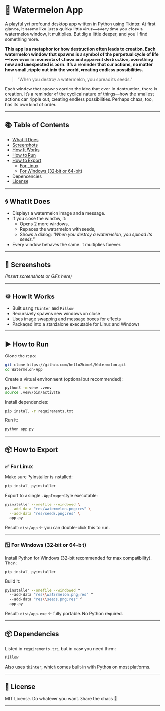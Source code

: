 # 🍉 Watermelon App

A playful yet profound desktop app written in Python using Tkinter. At first glance, it seems like just a quirky little virus—every time you close a watermelon window, it multiplies. But dig a little deeper, and you'll find something more.  

**This app is a metaphor for how destruction often leads to creation. Each watermelon window that spawns is a symbol of the perpetual cycle of life—how even in moments of chaos and apparent destruction, something new and unexpected is born. It’s a reminder that our actions, no matter how small, ripple out into the world, creating endless possibilities.**

> "When you destroy a watermelon, you spread its seeds."

Each window that spawns carries the idea that even in destruction, there is creation. It’s a reminder of the cyclical nature of things—how the smallest actions can ripple out, creating endless possibilities. Perhaps chaos, too, has its own kind of order.  

---

## 📚 Table of Contents
- [What It Does](#what-it-does)
- [Screenshots](#screenshots)
- [How It Works](#how-it-works)
- [How to Run](#how-to-run)
- [How to Export](#how-to-export)
  - [For Linux](#for-linux)
  - [For Windows (32-bit or 64-bit)](#for-windows-32-bit-or-64-bit)
- [Dependencies](#dependencies)
- [License](#license)

---

## 🌀 What It Does

- Displays a watermelon image and a message.
- If you close the window, it:
  - Opens 2 more windows,
  - Replaces the watermelon with seeds,
  - Shows a dialog: _"When you destroy a watermelon, you spread its seeds."_
- Every window behaves the same. It multiplies forever.

---

## 📸 Screenshots

*(Insert screenshots or GIFs here)*

---

## ⚙️ How It Works

- Built using `Tkinter` and `Pillow`
- Recursively spawns new windows on close
- Uses image swapping and message boxes for effects
- Packaged into a standalone executable for Linux and Windows

---

## ▶️ How to Run

Clone the repo:

```bash
git clone https://github.com/hello2himel/Watermelon.git
cd Watermelon-App
```

Create a virtual environment (optional but recommended):

```bash
python3 -m venv .venv
source .venv/bin/activate
```

Install dependencies:

```bash
pip install -r requirements.txt
```

Run it:

```bash
python app.py
```

---

## 📦 How to Export

### ✅ For Linux

Make sure PyInstaller is installed:

```bash
pip install pyinstaller
```

Export to a single `.AppImage`-style executable:

```bash
pyinstaller --onefile --windowed \
  --add-data "res/watermelon.png:res" \
  --add-data "res/seeds.png:res" \
  app.py
```

Result: `dist/app` ← you can double-click this to run.

---

### 🪟 For Windows (32-bit or 64-bit)

Install Python for Windows (32-bit recommended for max compatibility). Then:

```bash
pip install pyinstaller
```

Build it:

```bash
pyinstaller --onefile --windowed ^
  --add-data "res\\watermelon.png;res" ^
  --add-data "res\\seeds.png;res" ^
  app.py
```

Result: `dist/app.exe` ← fully portable. No Python required.

---

## 📦 Dependencies

Listed in `requirements.txt`, but in case you need them:

```txt
Pillow
```

Also uses `tkinter`, which comes built-in with Python on most platforms.

---

## 📝 License

MIT License. Do whatever you want. Share the chaos 🌱

---
